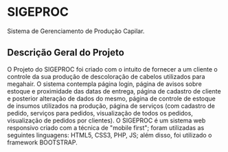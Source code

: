 # SIGEPROC
Sistema de Gerenciamento de Produção Capilar.
## Descrição Geral do Projeto
O Projeto do SIGEPROC foi criado com o intuito de fornecer a um cliente o controle da sua produção de descoloração de cabelos utilizados para megahair. O sistema contempla página login, página de avisos sobre estoque e proximidade das datas de entrega, página de cadastro de cliente e posterior alteração de dados do mesmo, página de controle de estoque de insumos utilizados na produção, página de serviços (com cadastro de pedido, serviços para pedidos, visualização de todos os pedidos, visualização de pedidos por clientes). O SIGEPROC é um sistema web responsivo criado com a técnica de "mobile first"; foram utilizadas as seguintes linguagens: HTML5, CSS3, PHP, JS; além disso, foi utilizado o framework BOOTSTRAP.

